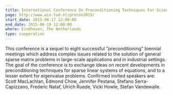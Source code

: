 ```yaml
---
title: International Conference On Preconditioning Techniques For Scientific And Industrial Applications
page: http://www.win.tue.nl/precon2015/
start_date: 2015-06-17 12:00:00
end_date: 2015-06-19 12:00:00
where: Eindhoven, The Netherlands
type: cooperation
---
```


This conference is a sequel to eight successful "preconditioning"
biennial meetings which address complex issues related to the solution
of general sparse matrix problems in large-scale applications and in
industrial settings. The goal of the conference is to exchange ideas
on recent developments in preconditioning techniques for sparse linear
systems of equations, and to a lesser extent for eigenvalue
problems. Confirmed invited speakers are: Scott MacLachlan, Edmond
Chow, Jennifer Pestana, Stefano Serra-Capizzano, Frederic Nataf,
Ulrich Ruede, Vicki Howle, Stefan Vandewalle.

